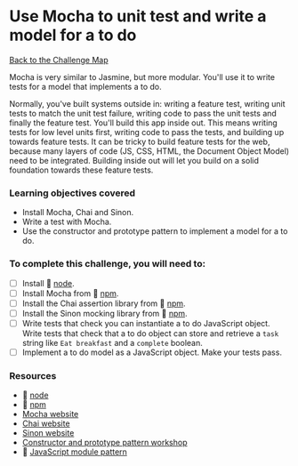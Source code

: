 # Use Mocha to unit test and write a model for a to do

[Back to the Challenge Map](00_challenge_track.md)

Mocha is very similar to Jasmine, but more modular.  You'll use it to write tests for a model that implements a to do.

Normally, you've built systems outside in: writing a feature test, writing unit tests to match the unit test failure, writing code to pass the unit tests and finally the feature test.  You'll build this app inside out.  This means writing tests for low level units first, writing code to pass the tests, and building up towards feature tests.  It can be tricky to build feature tests for the web, because many layers of code (JS, CSS, HTML, the Document Object Model) need to be integrated. Building inside out will let you build on a solid foundation towards these feature tests.

### Learning objectives covered

- Install Mocha, Chai and Sinon.
- Write a test with Mocha.
- Use the constructor and prototype pattern to implement a model for a to do.

### To complete this challenge, you will need to:

- [ ] Install :pill: [node](../pills/node.md).
- [ ] Install Mocha from :pill: [npm](../pills/npm.md).
- [ ] Install the Chai assertion library from :pill: [npm](../pills/npm.md).
- [ ] Install the Sinon mocking library from :pill: [npm](../pills/npm.md).
- [ ] Write tests that check you can instantiate a to do JavaScript object.  Write tests that check that a to do object can store and retrieve a `task` string like `Eat breakfast` and a `complete` boolean.
- [ ] Implement a to do model as a JavaScript object.  Make your tests pass.

### Resources

- :pill: [node](../pills/node.md)
- :pill: [npm](../pills/npm.md)
- [Mocha website](https://mochajs.org/)
- [Chai website](http://chaijs.com/)
- [Sinon website](http://sinonjs.org/)
- [Constructor and prototype pattern workshop](https://github.com/maryrosecook/constructor-and-prototype-pattern-workshop)
- :pill: [JavaScript module pattern](https://github.com/makersacademy/course/blob/master/pills/javascript_module_pattern.md)
